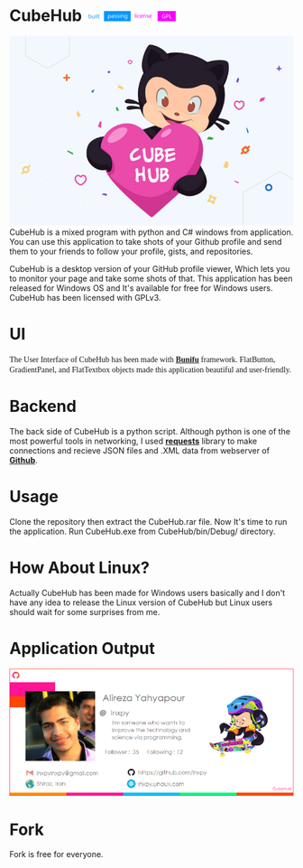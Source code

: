 # CubeHub <span><img src="https://github.com/lnxpy/git-badges/blob/master/build-passing-blue.svg" width="80px"></span><span><img src="https://github.com/lnxpy/git-badges/blob/master/license-gpl.svg" width="80px"></span>

<head>
  <link href="https://fonts.googleapis.com/css?family=Ubuntu&display=swap" rel="stylesheet">
  </head>
<body>
  
<img src="https://raw.githubusercontent.com/lnxpy/cubehub/master/view/preview.png">
<br>
CubeHub is a mixed program with python and C# windows from application. You can use this application to take shots of your Github profile and send them to your friends to follow your profile, gists, and repositories.

CubeHub is a desktop version of your GitHub profile viewer, Which lets you to monitor your page and take some shots of that. This application has been released for Windows OS and It's available for free for Windows users. CubeHub has been licensed with GPLv3. 

# UI
<span style="font-family: 'Ubuntu'">The User Interface of CubeHub has been made with <a href="https://bunifuframework.com/"><b>Bunifu</b></a> framework. FlatButton, GradientPanel, and FlatTextbox objects made this application beautiful and user-friendly.</span>

# Backend
The back side of CubeHub is a python script. Although python is one of the most powerful tools in networking, I used <a href="https://2.python-requests.org/en/master/"><b>requests</b></a> library to make connections and recieve JSON files and .XML data from webserver of <a href="https://developer.github.com/v3/"><b>Github</b></a>.

# Usage
Clone the repository then extract the CubeHub.rar file. Now It's time to run the application. Run CubeHub.exe from CubeHub/bin/Debug/ directory.

# How About Linux?
Actually CubeHub has been made for Windows users basically and I don't have any idea to release the Linux version of CubeHub but Linux users should wait for some surprises from me.

# Application Output
<img src="https://raw.githubusercontent.com/lnxpy/cubehub/master/view/profile.gif">

# Fork
Fork is free for everyone.

</body>
